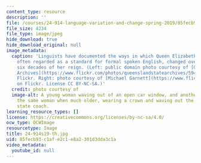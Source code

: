 ```yaml
---
content_type: resource
description: ''
file: /courses/24-914-language-variation-and-change-spring-2019/85fecb93c1afe2c1e8a2301d3dda3c1a_24-914s19-th.jpg
file_size: 4234
file_type: image/jpeg
hide_download: true
hide_download_original: null
image_metadata:
  caption: 'Linguists have documented the ways in which Queen Elizabeth II''s accent,
    often regarded as a standard for formal spoken English, changed over the first
    six decades of her reign. (Left: public domain photo courtesy of [Queensland State
    Archives](https://www.flickr.com/photos/queenslandstatearchives/5948493361/) on
    Flickr. Right: photo courtesy of [Michael Garnett](https://www.flickr.com/photos/mikepaws/14158876579/)
    on Flickr. License CC BY-NC-SA.)'
  credit: photo courtesy of
  image-alt: A young woman waving out of an open car window, and another image of
    the same woman when much older, wearing a crown and waving out the window of a
    state coach.
learning_resource_types: []
license: https://creativecommons.org/licenses/by-nc-sa/4.0/
ocw_type: OCWImage
resourcetype: Image
title: 24-914s19-th.jpg
uid: 85fecb93-c1af-e2c1-e8a2-301d3dda3c1a
video_metadata:
  youtube_id: null
---
```

